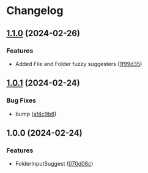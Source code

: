 # Changelog

## [1.1.0](https://github.com/javalent/obsidian-utilities/compare/v1.0.1...v1.1.0) (2024-02-26)


### Features

* Added File and Folder fuzzy suggesters ([1f99d35](https://github.com/javalent/obsidian-utilities/commit/1f99d357eba792fa9b4bfd711fdb8a3e11123a2c))

## [1.0.1](https://github.com/javalent/obsidian-utilities/compare/v1.0.0...v1.0.1) (2024-02-24)


### Bug Fixes

* bump ([af4c9b8](https://github.com/javalent/obsidian-utilities/commit/af4c9b8548f7e9452c5c8b702ad06bad5f3eb23a))

## 1.0.0 (2024-02-24)


### Features

* FolderInputSuggest ([070d06c](https://github.com/javalent/obsidian-utilities/commit/070d06cf6c66b13550d00549981ee0b4fbce1d32))
